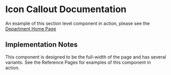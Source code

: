 # Icon Callout Documentation

An example of this section level component in action, please see the [Department Home Page](https://utsa-asc.github.io/college-dls/components/detail/department-home-page.html)

## Implementation Notes

This component is designed to be the full-width of the page and has several variants. See the Reference Pages for examples of this component in action.
